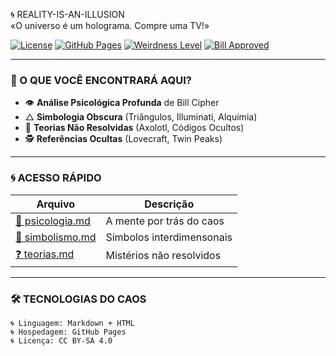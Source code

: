 🌀 REALITY-IS-AN-ILLUSION  
«O universo é um holograma. Compre uma TV!»  

[![License](https://img.shields.io/badge/License-CC%20BY--SA%204.0-black.svg?style=flat-square)](https://creativecommons.org/licenses/by-sa/4.0/)
[![GitHub Pages](https://img.shields.io/badge/GitHub%20Pages-Live-black.svg?style=flat-square)](https://yourusername.github.io/Reality-Is-An-Illusion/)
[![Weirdness Level](https://img.shields.io/badge/Weirdness%20Level-666%25-black.svg?style=flat-square)](https://github.com/yourusername/Reality-Is-An-Illusion)
[![Bill Approved](https://img.shields.io/badge/Bill_Cipher-Approved-black.svg?style=flat-square)](https://github.com/yourusername/Reality-Is-An-Illusion)

---

### 🔮 O QUE VOCÊ ENCONTRARÁ AQUI?  
- 👁️ **Análise Psicológica Profunda** de Bill Cipher  
- △ **Simbologia Obscura** (Triângulos, Illuminati, Alquimia)  
- 📜 **Teorias Não Resolvidas** (Axolotl, Códigos Ocultos)  
- 🕵️ **Referências Ocultas** (Lovecraft, Twin Peaks)  

---

### 🌀 ACESSO RÁPIDO  
| Arquivo               | Descrição                          |  
|-----------------------|-----------------------------------|  
| [📜 psicologia.md](docs/psicologia.md) | A mente por trás do caos |  
| [🔺 simbolismo.md](docs/simbolismo.md) | Símbolos interdimensonais |  
| [❓ teorias.md](docs/teorias.md)       | Mistérios não resolvidos |  

---

### 🛠️ TECNOLOGIAS DO CAOS  
```plaintext
🌀 Linguagem: Markdown + HTML  
🌀 Hospedagem: GitHub Pages  
🌀 Licença: CC BY-SA 4.0  
